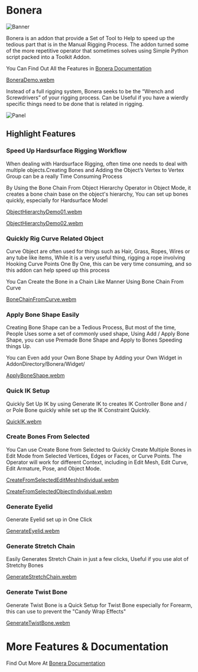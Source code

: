 # Bonera

![Banner](https://user-images.githubusercontent.com/79613445/210190149-550c8269-55b4-4ecc-9057-e864ae49279e.png)

Bonera is an addon that provide a Set of Tool to Help to speed up the tedious part that is in the Manual Rigging Process.
The addon turned some of the more repetitive operator that sometimes solves using Simple Python script packed into a Toolkit Addon.

You Can Find Out All the Features in [Bonera Documentation](https://boneradocumentation.readthedocs.io/en/latest/index.html)

[BoneraDemo.webm](https://user-images.githubusercontent.com/79613445/210191061-b3b2cc70-3eaf-4e50-ab4b-c7ddb71e0805.webm)

Instead of a full rigging system, Bonera seeks to be the “Wrench and Screwdrivers” of your rigging process. Can be Useful if you have a wierdly specific things need to be done that is related in rigging.

![Panel](https://user-images.githubusercontent.com/79613445/210190159-f23afffc-53a3-4cf4-ae17-6fb2c4041e8b.png)


## Highlight Features

### Speed Up Hardsurface Rigging Workflow

When dealing with Hardsurface Rigging, often time one needs to deal with multiple objects.Creating Bones and Adding the Object’s Vertex to Vertex Group can be a really Time Consuming Process

By Using the Bone Chain From Object Hierarchy Operator in Object Mode, it creates a bone chain base on the object's hierarchy, You can set up bones quickly, especially for Hardsurface Model

[ObjectHierarchyDemo01.webm](https://user-images.githubusercontent.com/79613445/210190417-b325a3a0-02b9-4e78-a9d6-685f120fdca6.webm)

[ObjectHierarchyDemo02.webm](https://user-images.githubusercontent.com/79613445/210190427-043ba8f3-245f-480f-9e2a-311048127764.webm)



### Quickly Rig Curve Related Object

Curve Object are often used for things such as Hair, Grass, Ropes, Wires or any tube like items, While it is a very useful thing, rigging a rope involving Hooking Curve Points One By One, this can be very time consuming, and so this addon can help speed up this process

You Can Create the Bone in a Chain Like Manner Using Bone Chain From Curve

[BoneChainFromCurve.webm](https://user-images.githubusercontent.com/79613445/210190586-c3e02e73-7311-4b28-890a-5755fe454b75.webm)

### Apply Bone Shape Easily

Creating Bone Shape can be a Tedious Process, But most of the time, People Uses some a set of commonly used shape, Using Add / Apply Bone Shape, you can use Premade Bone Shape and Apply to Bones Speeding things Up.

You can Even add your Own Bone Shape by Adding your Own Widget in AddonDirectory/Bonera/Widget/

[ApplyBoneShape.webm](https://user-images.githubusercontent.com/79613445/210190606-75279c3a-24c1-4063-94bc-039709d2cc35.webm)

### Quick IK Setup

Quickly Set Up IK by using Generate IK to creates IK Controller Bone and / or Pole Bone quickly while set up the IK Constraint Quickly. 

[QuickIK.webm](https://user-images.githubusercontent.com/79613445/210190630-f9b34c8a-65d3-4157-83f0-8b21dee85294.webm)

### Create Bones From Selected

You Can use Create Bone from Selected to Quickly Create Multiple Bones in Edit Mode from Selected Vertices, Edges or Faces, or Curve Points. The Operator will work for different Context, including in Edit Mesh, Edit Curve, Edit Armature, Pose, and Object Mode. 

[CreateFromSelectedEditMeshIndividual.webm](https://user-images.githubusercontent.com/79613445/210190711-4b5e3c3d-5d7d-4f63-beb8-c63db8cc1034.webm)

[CreateFromSelectedObjectIndividual.webm](https://user-images.githubusercontent.com/79613445/210190714-01619bb2-1574-4f41-a9cb-1b5d61a8600b.webm)


### Generate Eyelid

Generate Eyelid set up in One Click

[GenerateEyelid.webm](https://user-images.githubusercontent.com/79613445/210190492-cd8abbb9-af27-4018-9ef2-258ba81e1f8a.webm)


### Generate Stretch Chain

Easily Generates Stretch Chain in just a few clicks, Useful if you use alot of Stretchy Bones

[GenerateStretchChain.webm](https://user-images.githubusercontent.com/79613445/210190228-583f6039-2567-48da-bae9-674c2130b26b.webm)

### Generate Twist Bone

Generate Twist Bone is a Quick Setup for Twist Bone especially for Forearm, this can use to prevent the "Candy Wrap Effects"

[GenerateTwistBone.webm](https://user-images.githubusercontent.com/79613445/210190555-b46a3c69-8223-4232-b634-78cb11bcaf02.webm)

# More Features & Documentation

Find Out More At [Bonera Documentation](https://boneradocumentation.readthedocs.io/en/latest/index.html)
